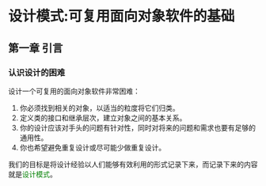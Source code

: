 # 设计模式:可复用面向对象软件的基础

## 第一章 引言

### 认识设计的困难

设计一个可复用的面向对象软件非常困难：
1. 你必须找到相关的对象，以适当的粒度将它们归类。
2. 定义类的接口和继承层次，建立对象之间的基本关系。
3. 你的设计应该对手头的问题有针对性，同时对将来的问题和需求也要有足够的通用性。
4. 你也希望避免重复设计或尽可能少做重复设计。


我们的目标是将设计经验以人们能够有效利用的形式记录下来，而记录下来的内容就是<span style="color:green">设计模式</span>。

